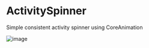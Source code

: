# ActivitySpinner
Simple consistent activity spinner using CoreAnimation

![image](https://media.giphy.com/media/3ohs7OXmQY2HB5MS52/giphy.gif)
